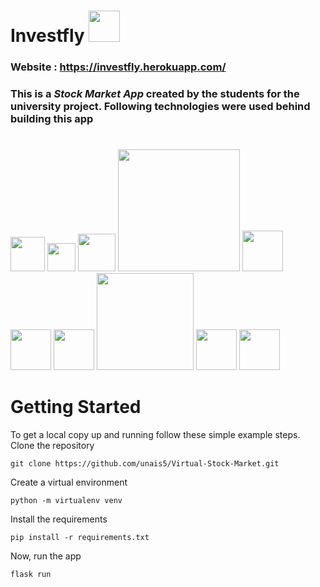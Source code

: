 # Investfly   <img src="https://github.com/unais5/Virtual-Stock-Market/blob/main/app/Static/img/logo1.png" width="50">

### Website : https://investfly.herokuapp.com/

### This is a _Stock Market App_ created by the students for the university project. Following technologies were used behind building this app
#
<img src="https://cdn3.iconfinder.com/data/icons/logos-and-brands-adobe/512/267_Python-512.png" width="55"> <img src="https://www.probytes.net/wp-content/uploads/2018/10/flask-logo-png-transparent.png" width="45"> <img src="https://upload.wikimedia.org/wikipedia/commons/thumb/9/97/Sqlite-square-icon.svg/256px-Sqlite-square-icon.svg.png" width="60"> <img src="https://clipart.info/images/ccovers/1499794874html5-js-css3-logo-png.png" width="195"> <img src="https://www.searchpng.com/wp-content/uploads/2019/02/Bootstrap-Logo-PNG.png" width="65"> <img src="https://cdn.iconscout.com/icon/free/png-512/heroku-5-569467.png" width="65"> <img src="https://seeklogo.com/images/G/github-logo-5F384D0265-seeklogo.com.png" width="65">  <img src="https://upload.wikimedia.org/wikipedia/commons/thumb/d/da/Yahoo_Finance_Logo_2019.svg/1200px-Yahoo_Finance_Logo_2019.svg.png" width="155">  <img src="https://image.flaticon.com/icons/png/512/281/281769.png" width="65"> <img src="https://www.searchpng.com/wp-content/uploads/2019/02/Bootstrap-Logo-PNG.png" width="65">
#
# Getting Started
To get a local copy up and running follow these simple example steps.
Clone the repository
```
git clone https://github.com/unais5/Virtual-Stock-Market.git
```

Create a virtual environment
```
python -m virtualenv venv
```
Install the requirements
```
pip install -r requirements.txt
```
Now, run the app 
```
flask run
```
